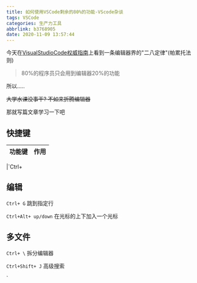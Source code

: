 ```yaml
---
title: 如何使用VSCode剩余的80%的功能-VScode杂谈
tags: VSCode
categories: 生产力工具
abbrlink: b3768905
date: 2020-11-09 13:57:44
---
```


今天在[VisualStudioCode权威指南](https://book.douban.com/subject/35125617/)上看到一条编辑器界的"二八定律"(帕累托法则)
>80%的程序员只会用到编辑器20%的功能

所以.....

~~大学水课没事干? 不如来折腾编辑器~~

那就写篇文章学习一下吧

## 快捷键
|功能键|作用|
|----|----|

|`Ctrl+ 


## 编辑


`Ctrl+ G`   跳到指定行

`Ctrl+Alt+ up/down` 在光标的上下加入一个光标


## 多文件
`Ctrl+ \`   拆分编辑器

`Ctrl+Shift+ J`     高级搜索


`
